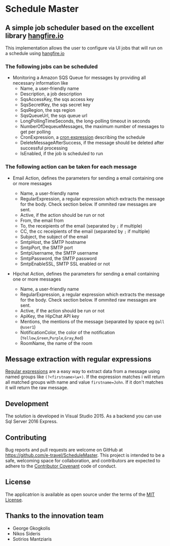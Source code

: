 # Schedule Master

## A simple job scheduler based on the excellent library [hangfire.io](http://hangfire.io)

This implementation allows the user to configure via UI jobs that will run on a schedule using [hangfire.io](http://hangfire.io)

### The following jobs can be scheduled

- Monitoring a Amazon SQS Queue for messages by providing all necessary information like
    - Name, a user-friendly name
    - Description, a job description
    - SqsAccessKey, the sqs access key
    - SqsSecretKey, the sqs secret key
    - SqsRegion, the sqs region
    - SqsQueueUrl, the sqs queue url
    - LongPollingTimeSeconds, the long-polling timeout in seconds
    - NumberOfDequeueMessages, the maximum number of messages to get per polling
    - CronExpression, a [cron expression](https://en.wikipedia.org/wiki/Cron) describing the schedule
    - DeleteMessageAfterSuccess, if the message should be deleted after successful processing
    - IsEnabled, if the job is scheduled to run


### The following action can be taken for each message

- Email Action, defines the parameters for sending a email containing one or more messages
  - Name, a user-friendly name
  - RegularExpression, a regular expression which extracts the message for the body. Check section below. If ommited raw messages are sent.
  - Active, if the action should be run or not
  - From, the email from
  - To, the receipients of the email (separated by ``;`` if multiple)
  - CC, the cc receipients of the email (separated by ``;`` if multiple)
  - Subject, the subject of the email
  - SmtpHost, the SMTP hostname
  - SmtpPort, the SMTP port
  - SmtpUsername, the SMTP username
  - SmtpPassword, the SMTP password
  - SmtpEnableSSL, SMTP SSL enabled or not

- Hipchat Action, defines the parameters for sending a email containing one or more messages

  - Name, a user-friendly name
  - RegularExpression, a regular expression which extracts the message for the body. Check section below. If ommited raw messages are sent.
  - Active, if the action should be run or not
  - ApiKey, the HipChat API key
  - Mentions, the mentions of the message (separated by space eg ``@all @user1``)
  - NotificationColor, the color of the notification (``Yellow``,``Green``,``Purple``,``Gray``,``Red``)
  - RoomName, the name of the room

## Message extraction with regular expressions

[Regular expressions](https://en.wikipedia.org/wiki/Regular_expression) are a easy way to extract data from a message using named groups like ``(?<firstname>\w+)``. If the expression matches i will return all
matched groups with name and value ``firstname=John``. If it don't matches it will return the raw message.

## Development

The solution is developed in Visual Studio 2015. As a backend you can use Sql Server 2016 Express.

## Contributing

Bug reports and pull requests are welcome on GitHub at
https://github.com/e-travel/ScheduleMaster. This project is intended
to be a safe, welcoming space for collaboration, and contributors are
expected to adhere to the
[Contributor Covenant](http://contributor-covenant.org) code of conduct.


## License

The applicatrion is available as open source under the terms of the
[MIT License](http://opensource.org/licenses/MIT).

## Thanks to the innovation team

- George Gkogkolis
- Nikos Sideris
- Sotirios Mantziaris